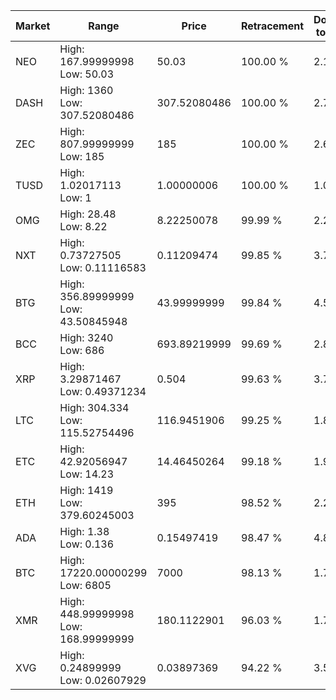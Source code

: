 | Market | Range | Price| Retracement | Doubles to 50% |
| --- | --- | --- | --- | --- |
| NEO | High: 167.99999998<br />Low: 50.03 | 50.03 | 100.00 % | 2.18 |
| DASH | High: 1360<br />Low: 307.52080486 | 307.52080486 | 100.00 % | 2.71 |
| ZEC | High: 807.99999999<br />Low: 185 | 185 | 100.00 % | 2.68 |
| TUSD | High: 1.02017113<br />Low: 1 | 1.00000006 | 100.00 % | 1.01 |
| OMG | High: 28.48<br />Low: 8.22 | 8.22250078 | 99.99 % | 2.23 |
| NXT | High: 0.73727505<br />Low: 0.11116583 | 0.11209474 | 99.85 % | 3.78 |
| BTG | High: 356.89999999<br />Low: 43.50845948 | 43.99999999 | 99.84 % | 4.55 |
| BCC | High: 3240<br />Low: 686 | 693.89219999 | 99.69 % | 2.83 |
| XRP | High: 3.29871467<br />Low: 0.49371234 | 0.504 | 99.63 % | 3.76 |
| LTC | High: 304.334<br />Low: 115.52754496 | 116.9451906 | 99.25 % | 1.80 |
| ETC | High: 42.92056947<br />Low: 14.23 | 14.46450264 | 99.18 % | 1.98 |
| ETH | High: 1419<br />Low: 379.60245003 | 395 | 98.52 % | 2.28 |
| ADA | High: 1.38<br />Low: 0.136 | 0.15497419 | 98.47 % | 4.89 |
| BTC | High: 17220.00000299<br />Low: 6805 | 7000 | 98.13 % | 1.72 |
| XMR | High: 448.99999998<br />Low: 168.99999999 | 180.1122901 | 96.03 % | 1.72 |
| XVG | High: 0.24899999<br />Low: 0.02607929 | 0.03897369 | 94.22 % | 3.53 |
